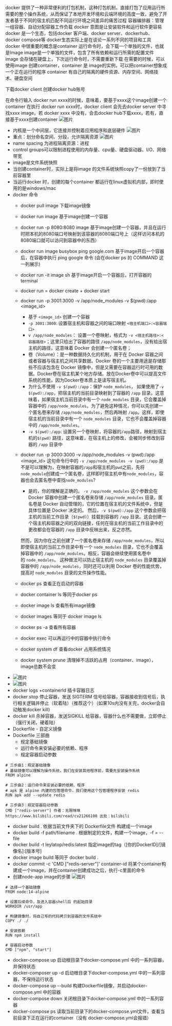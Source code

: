 docker 提供了一种非常便利的打包机制，这种打包机制，直接打包了应用运行所需要的整个操作系统，从而保证了本地开发环境和云端环境的高度一致，避免了开发者基于不同的宿主机匹配不同运行环境之间差异的痛苦过程
容器编排器：管理一组容器、自动分配容器工作负载
docker 意图是让安装软件和运行软件更容易
docker 是一个生态，包括docker 客户端、docker server、dockerhub、docker compose等
docker生态实际上是在谈论一系列不同的项目和工具
docker 中很重要的概念是container
运行命令时，会下载一个单独的文件，也就是Image
image是一个单独的文件，包含了所有依赖和运行所需的配置文件
image 会存储在硬盘上，下次运行命令时，不需要重新下载
在需要的时候，可以使用image 创建container，container 是 image的实例，可以把container想象成一个正在运行的程序
container 有自己的隔离的硬件资源、内存空间、网络技术、硬盘空间

下载docker client
创建docker hub账号

在命令行输入 docker run xxxx的时候，意味着，要基于xxxx这个image创建一个container
在执行 docker run xxxx时，docker client 会先去docker server 中寻找xxxx image，若 docker xxxx 中没有，会去docker hub下载xxxx，若有，直接基于xxxx创建container
![图片](http://images.leyla.top/note/Pastedimage20230615100357.png)

- 内核是一个中间层，它连接并控制着应用程序和底层硬件
![图片](http://images.leyla.top/note/Pastedimage20230615103257.png)
- 重点：划分命名空间、分段，允许隔离资源
![图片](http://images.leyla.top/note/Pastedimage20230615115226.png)
- name spacing 为进程隔离资源：进程
- control groups可以限制进程使用的内存量、cpu量、硬盘驱动器、I/O、网络带宽
- image是文件系统快照
- 当创建container时，实际上是将image 的文件系统快照copy了一份放到了当前容器里
- 当运行docker 时，创建的每个container 都运行在linux虚拟机内部，即时使用的是windows/mac
- docker 命令
	- docker pull image 下载image镜像
	- docker run image 基于image创建一个容器
	- docker run -p 8080:8080 image 基于image创建一个容器，并且在运行时把本机的8080端口号映射到该容器的8080端口号上（这样访问本机的8080端口就可以访问到容器中的东西）
	-  docker run image busybox ping google.com 基于image开启一个容器后，在容器中执行 ping google 命令 (会在docker ps 的 COMMAND 这一列展示)
	- docker run -it image sh 基于image开启一个容器后，打开容器的terminal
	- docker run = docker create + docker start
	- docker run -p 3001:3000 -v /app/node_modules -v $(pwd):/app \<image_id\>
		- 基于 `<image_id>` 创建一个容器
		- `-p 3001:3000`: 设置宿主机和容器之间的端口映射 `<宿主机端口>:<容器端口>`
		- `v /app/node_modules`： 设置一个卷映射，格式为 `-v <宿主机路径>:<容器路径>`；这里只给出了容器的路径 `/app/node_modules`，没有给出宿主机的路径，这意味着 Docker 会创建一个匿名卷；
		- 卷（Volume）：是一种数据持久化的机制，用于在 Docker 容器之间或者容器与宿主机之间共享数据。Docker 卷的一个主要用途是存储那些不应该包含在 Docker 镜像中，但是又需要在容器运行时可用的数据。Docker卷在宿主机某个地方存储。放在Docker卷中可以提高文件系统的性能，因为Docker卷本质上是读写宿主机。
		- 为什么不使用 `-v $(pwd):/app`：保护 `node_modules`， 如果使用了`-v $(pwd):/app`，把宿主机的当前目录映射到了容器的 `/app` 目录。这意味着，如果宿主机当前目录中有一个 `node_modules` 目录，它会覆盖掉容器中的 `/app/node_modules`。为了避免这种情况，你可以先创建一个匿名卷来存储 `/app/node_modules`，然后再映射 `/app`。这样，即使宿主机的当前目录中有一个 `node_modules` 目录，它也不会覆盖掉容器中的 `/app/node_modules`。
		- `-v $(pwd):/app`: 设置另一个卷映射，将容器的`/app`路径，映射到宿主机的`$(pwd)` 路径，这意味着，在宿主机上的修改，会被同步修改到容器的 `/app` 目录中
	- docker run -p 3000:3000 -v /app/node_modules -v (pwd):/app \<image_id\> 这句命令行中的 `-v /app/node_modules -v (pwd):/app`  是不是可以理解为，在映射容器的`/app`和宿主机的`pwd`之前，先将`node_module`创建成一个匿名卷，这样即时宿主机中有`node_modules`，容器也会去匿名卷中查找`node_modules`?
		- 是的，你的理解是正确的。
		`-v /app/node_modules` 这个参数会在 Docker 容器中创建一个匿名卷来存储 `/app/node_modules` 目录。匿名卷是 Docker 自动管理的，它的位置在宿主机的文件系统中，但是具体位置是 Docker 决定的。
		然后，`-v $(pwd):/app` 这个参数会把宿主机的当前工作目录（`$(pwd)`）挂载到容器的 `/app` 目录。这会创建一个宿主机和容器之间的双向链接，任何在宿主机的当前工作目录中的更改都会在容器的 `/app` 目录中反映出来，反之亦然。
		
		然而，因为你在之前创建了一个匿名卷来存储 `/app/node_modules`，所以即使宿主机的当前工作目录中有一个 `node_modules` 目录，它也不会覆盖掉容器中的 `/app/node_modules`。相反，容器会继续使用匿名卷中的 `node_modules`。
		这种做法可以防止宿主机的 `node_modules` 目录覆盖掉容器中的 `/app/node_modules`，同时还可以利用 Docker 卷的性能优势，提高对 `node_modules` 目录的文件操作性能。
	- docker ps 查看正在启动的容器
	- docker container ls 等同于docker ps
	- docker image ls 查看所有image镜像
	- docker images 等同于 docker image ls
	- docker ps -a 查看所有容器
	- docker exec 可以再运行中的容器中执行命令
	- docker system df 查看docker 占用系统情况
	- docker system prune 清理掉不活跃的占用（container、image），image总数不会变
- ![图片](http://images.leyla.top/note/Pastedimage20230615162358.png)
- ![图片](http://images.leyla.top/note/Pastedimage20230615162414.png)
- docker logs +containerId 插卡容器日志
- docker stop 停止容器，发送 SIGTERM 信号给容器，容器接收到信号后，执行相关逻辑并停止（软着陆）（推荐这个）（如果10s内没有关完，docker会自动触发docker kill）
- docker kill 杀掉容器，发送SIGKILL 给容器，容器什么也不需要做，立即停止（强行关闭，硬着陆）
- Dockerfile - 自定义镜像
- Dockerfile 三部曲
	- 规定基础镜像
	- 运行命令来安装必要的依赖、程序
	- 规定容器启动参数
```
# 三步曲1：规定基础镜像
# 基础镜像可以理解为操作系统，我们在安装其他程序前，需要先安装操作系统
FROM alpine

# 三步曲2：运行命令来安装必要的依赖、程序
# apk 是 alpine 内建的包管理命令，我们使用这个包管理程序安装 redis
RUN apk add --update redis

# 三步曲3：规定容器启动参数
CMD ["redis-server"] 作者：无限咪咪 https://www.bilibili.com/read/cv21266100 出处：bilibili
```

- docker build . 依据当前文件夹下的 Dockerfile文件 构建成一个image
- docker build -f path/filename . 根据制定的文件，构建一个image，-f = --file
- docker build -t leylatop/redis:latest  指定image的tag（\[你的DockerID\]/\[镜像名\]:\[版本号\]
- docker image build 等同于 docker build .
- docker commit -c 'CMD \["redis-server"\]' container-id 将某个container构建成一个image，并在container创建成功之后，执行-c里面的命令
- 创建node-app image的步骤
![图片](http://images.leyla.top/note/Pastedimage20230619111155.png)


```
# 选择一个基础镜像
FROM node:14-alpine

# 设置后续命令，及进入容器shell后 的起始目录
WORKDIR /usr/app

# 构建镜像时，将自己写的代码拷贝到容器的文件系统中
COPY ./ ./

# 安装依赖
RUN npm install

# 容器启动参数
CMD ["npm", "start"]
```

- docker-compose up 启动根目录下docker-compose.yml 中的一系列容器，并保持状态
- docker-composer up -d  启动根目录下docker-compose.yml 中的一系列容器，不保持运行状态
- docker-compose up --build 构建Dockerfile镜像，并启动docker-compose.yml 中的容器
- docker-compose down 关闭根目录下docker-compose.yml 中的一系列容器
- docker-compose ps 读取当前目录下的docker-compose.yml文件，查看当前目录下正在运行的container（没有 docker-compose.yml会报错）